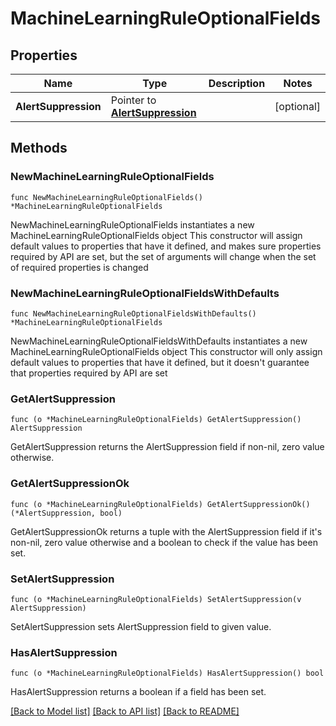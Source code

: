 # MachineLearningRuleOptionalFields

## Properties

Name | Type | Description | Notes
------------ | ------------- | ------------- | -------------
**AlertSuppression** | Pointer to [**AlertSuppression**](AlertSuppression.md) |  | [optional] 

## Methods

### NewMachineLearningRuleOptionalFields

`func NewMachineLearningRuleOptionalFields() *MachineLearningRuleOptionalFields`

NewMachineLearningRuleOptionalFields instantiates a new MachineLearningRuleOptionalFields object
This constructor will assign default values to properties that have it defined,
and makes sure properties required by API are set, but the set of arguments
will change when the set of required properties is changed

### NewMachineLearningRuleOptionalFieldsWithDefaults

`func NewMachineLearningRuleOptionalFieldsWithDefaults() *MachineLearningRuleOptionalFields`

NewMachineLearningRuleOptionalFieldsWithDefaults instantiates a new MachineLearningRuleOptionalFields object
This constructor will only assign default values to properties that have it defined,
but it doesn't guarantee that properties required by API are set

### GetAlertSuppression

`func (o *MachineLearningRuleOptionalFields) GetAlertSuppression() AlertSuppression`

GetAlertSuppression returns the AlertSuppression field if non-nil, zero value otherwise.

### GetAlertSuppressionOk

`func (o *MachineLearningRuleOptionalFields) GetAlertSuppressionOk() (*AlertSuppression, bool)`

GetAlertSuppressionOk returns a tuple with the AlertSuppression field if it's non-nil, zero value otherwise
and a boolean to check if the value has been set.

### SetAlertSuppression

`func (o *MachineLearningRuleOptionalFields) SetAlertSuppression(v AlertSuppression)`

SetAlertSuppression sets AlertSuppression field to given value.

### HasAlertSuppression

`func (o *MachineLearningRuleOptionalFields) HasAlertSuppression() bool`

HasAlertSuppression returns a boolean if a field has been set.


[[Back to Model list]](../README.md#documentation-for-models) [[Back to API list]](../README.md#documentation-for-api-endpoints) [[Back to README]](../README.md)


